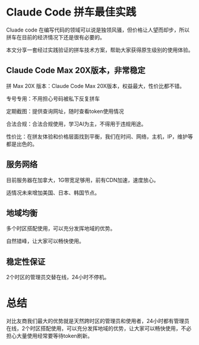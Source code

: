 # Claude Code 拼车最佳实践

Cluade code 在编写代码的领域可以说是独领风骚，但价格让人望而却步，所以拼车在目前的经济情况下还是很有必要的。

本文分享一套经过实践验证的拼车技术方案，帮助大家获得原生级别的使用体验。

## Claude Code Max 20X版本，非常稳定

拼 Max 20X 版本：Claude Code Max 20X版本，权益最大，性价比都不错。

专号专用：不用担心号码被私下反复拼车

定期截图：提供查询网址，随时查看token使用情况

合法合规：合法合规使用，学习AI为主，不得用于违规用途。

性价比：在拼友体验和价格层面找到平衡，我们在时间、网络，主机，IP，维护等都是出色的。


## 服务网络

目前服务器在加拿大，1G带宽足够用，前有CDN加速，速度放心。

适情况未来增加美国、日本、韩国节点。


## 地域均衡

多个时区搭配使用，可以充分发挥地域的优势。

自然错峰，让大家可以畅快使用。

## 稳定性保证

2个时区的管理员交替在线，24小时不停机。

# 总结

对比友商我们最大的优势就是天然跨时区的管理员和使用者，24小时都有管理员在线，2个时区搭配使用，可以充分发挥地域的优势，让大家可以畅快使用，不必担心大量使用经常要等待token刷新。



